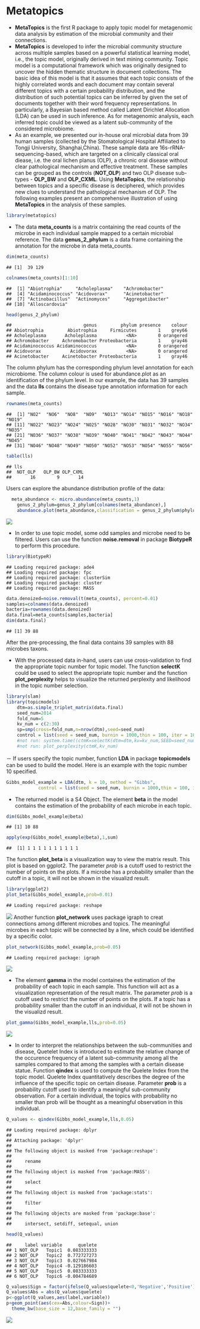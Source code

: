 # Metatopics
- **MetaTopics** is the first R package to apply topic model for metagenomic data analysis by estimation of the microbial community and their connections. 
- **MetaTopics** is developed to infer the microbial community structure across multiple samples based on a powerful statistical learning model, i.e., the topic model, originally derived in text mining community. Topic model is a computational framework which was originally designed to uncover the hidden thematic structure in document collections. The basic idea of this model is that it assumes that each topic consists of the highly correlated words and each document may contain several different topics with a certain probability distribution, and the distribution of such potential topics can be inferred by given the set of documents together with their word frequency representations. In particularly, a Bayesian based method called Latent Dirichlet Allocation (LDA) can be used in such inference. As for metagenomic analysis, each inferred topic could be viewed as a latent sub-community of the considered microbiome. 
- As an example, we presented our in-house oral microbial data from 39 human samples (collected by the Stomatological Hospital Affiliated to Tongji University, Shanghai,China). These sample data are 16s-rRNA-sequencing-based, which are targeted on a clinically classical oral diease, i.e. the oral lichen planus (OLP), a chronic oral disease without clear pathological mechanism and effective treatment. These samples can be grouped as the controls (**NOT_OLP**) and two OLP disease sub-types - **OLP_BW** and **OLP_CXML**. Using **MetaTopics**, the relationship between topics and a specific disease is deciphered, which provides new clues to understand the pathological mechanism of OLP. The following examples present an comprehensive illustration of using **MetaTopics** in the analysis of these samples.


```r
library(metatopics)
```
- The data **meta_counts** is a matrix containing the read counts of the microbe in each individual sample mapped to a certain microbial reference. The data **genus_2_phylum** is a data frame containing the annotation for the microbe in data meta_counts.

```r
dim(meta_counts)
```

```
## [1]  39 129
```

```r
colnames(meta_counts)[1:10]
```

```
##  [1] "Abiotrophia"     "Acholeplasma"    "Achromobacter"  
##  [4] "Acidaminococcus" "Acidovorax"      "Acinetobacter"  
##  [7] "Actinobacillus"  "Actinomyces"     "Aggregatibacter"
## [10] "Alloscardovia"
```

```r
head(genus_2_phylum)
```

```
##                           genus         phylum presence    colour
## Abiotrophia         Abiotrophia     Firmicutes        1    grey66
## Acholeplasma       Acholeplasma           <NA>        0 orangered
## Achromobacter     Achromobacter Proteobacteria        1    gray46
## Acidaminococcus Acidaminococcus           <NA>        0 orangered
## Acidovorax           Acidovorax           <NA>        0 orangered
## Acinetobacter     Acinetobacter Proteobacteria        1    gray46
```
The column phylum has the corresponding phylum level annotation for each microbiome. The column colour is used for abundance.plot as an identification of the phylum level.
In our example, the data has 39 samples and the data **lls** contains the disease type annotation information for each sample.

```r
rownames(meta_counts)
```

```
##  [1] "NO2"  "NO6"  "NO8"  "NO9"  "NO13" "NO14" "NO15" "NO16" "NO18" "NO19"
## [11] "NO22" "NO23" "NO24" "NO25" "NO28" "NO30" "NO31" "NO32" "NO34" "NO35"
## [21] "NO36" "NO37" "NO38" "NO39" "NO40" "NO41" "NO42" "NO43" "NO44" "NO45"
## [31] "NO46" "NO48" "NO49" "NO50" "NO52" "NO53" "NO54" "NO55" "NO56"
```

```r
table(lls)
```

```
## lls
##  NOT_OLP   OLP_BW OLP_CXML 
##       16        9       14
```

Users can explore the abundance distribution profile of the data:

```r
  meta_abundance <- micro.abundance(meta_counts,1)
	genus_2_phylum=genus_2_phylum[colnames(meta_abundance),]
	abundance.plot(meta_abundance,classification = genus_2_phylum$phylum,col=genus_2_phylum$colour)
```

![](Readme_files/figure-html/unnamed-chunk-4-1.png) 

- In order to use topic model, some odd samples and microbe need to be filtered. Users can use the function **noise.removal** in package **BiotypeR** to perform this procedure.

```r
library(BiotypeR)
```

```
## Loading required package: ade4
## Loading required package: fpc
## Loading required package: clusterSim
## Loading required package: cluster
## Loading required package: MASS
```

```r
data.denoized=noise.removal(t(meta_counts), percent=0.01)
samples=colnames(data.denoized)
bacteria=rownames(data.denoized)
data.final=meta_counts[samples,bacteria]
dim(data.final)
```

```
## [1] 39 88
```
After the pre-processing, the final data contains 39 samples with 88 microbes taxons.
- With the processed data in-hand, users can use cross-validation to find the appropriate topic number for topic model. The function **selectK** could be used to select the appropriate topic number and the function **plot_perplexity** helps to visualize the returned perplexity and likelihood in the topic number selection.

```r
library(slam)
library(topicmodels)
	dtm=as.simple_triplet_matrix(data.final)
	seed_num=2014
	fold_num=5
	kv_num = c(2:30)
	sp=smp(cross=fold_num,n=nrow(dtm),seed=seed_num)
	control = list(seed = seed_num, burnin = 1000,thin = 100, iter = 1000)
	#not run: system.time((ctmK=selectK(dtm=dtm,kv=kv_num,SEED=seed_num,cross=fold_num,sp=sp,method='Gibbs',control=control)))
	#not run: plot_perplexity(ctmK,kv_num)
```
－ If users specify the topic number, function **LDA** in package **topicmodels** can be used to build the model. Here is an example with the topic number 10 specified.

```r
Gibbs_model_example = LDA(dtm, k = 10, method = "Gibbs",
            control = list(seed = seed_num, burnin = 1000,thin = 100, iter = 1000))
```
- The returned model is a S4 Object. The element **beta** in the model contains the estimation of the probability of each microbe in each topic.

```r
dim(Gibbs_model_example@beta)
```

```
## [1] 10 88
```

```r
apply(exp(Gibbs_model_example@beta),1,sum)
```

```
##  [1] 1 1 1 1 1 1 1 1 1 1
```
The function **plot_beta** is a visualization way to view the matrix result. This plot is based on ggplot2. The parameter *prob* is a cutoff used to restrict the number of points on the plots. If a microbe has a probability smaller than the cutoff in a topic, it will not be shown in the visualizd result.

```r
library(ggplot2)
plot_beta(Gibbs_model_example,prob=0.01)
```

```
## Loading required package: reshape
```

![](Readme_files/figure-html/unnamed-chunk-9-1.png) 
Another function **plot_network** uses package igraph to creat connections among different microbes and topics. The meaningful microbes in each topic will be connected by a line, which could be identified by a specific color.

```r
plot_network(Gibbs_model_example,prob=0.05)
```

```
## Loading required package: igraph
```

![](Readme_files/figure-html/unnamed-chunk-10-1.png) 

- The element **gamma** in the model containes the estimation of the probability of each topic in each sample. This function will act as a visualization representation of the result matrix. The parameter *prob* is a cutoff used to restrict the number of points on the plots. If a topic has a probability smaller than the cutoff in an individual, it will not be shown in the visualizd result. 

```r
plot_gamma(Gibbs_model_example,lls,prob=0.05)
```

![](Readme_files/figure-html/unnamed-chunk-11-1.png) 

- In order to interpret the relationships between the sub-communities and disease, Quetelet Index is introduced to estimate the relative change of the occurence frequency of a latent sub-community among all the samples compared to that among the samples with a certain disease statue. Function **qindex** is used to compute the Quelete Index from the topic model. Quelete Index quantitatively describes the degree of the influence of the specific topic on certain disease. Parameter **prob** is a probability cutoff used to identify a meaningful sub-community observation. For a certain individual, the topics with probability no smaller than prob will be thought as a meaningful observation in this individual.

```r
Q_values <- qindex(Gibbs_model_example,lls,0.05)
```

```
## Loading required package: dplyr
## 
## Attaching package: 'dplyr'
## 
## The following object is masked from 'package:reshape':
## 
##     rename
## 
## The following object is masked from 'package:MASS':
## 
##     select
## 
## The following object is masked from 'package:stats':
## 
##     filter
## 
## The following objects are masked from 'package:base':
## 
##     intersect, setdiff, setequal, union
```

```r
head(Q_values)
```

```
##     label variable      quelete
## 1 NOT_OLP   Topic1  0.083333333
## 2 NOT_OLP   Topic2  0.772727273
## 3 NOT_OLP   Topic3  0.027667984
## 4 NOT_OLP   Topic4 -0.129186603
## 5 NOT_OLP   Topic5  0.083333333
## 6 NOT_OLP   Topic6 -0.004784689
```

```r
Q_values$Sign = factor(ifelse(Q_values$quelete<0,'Negative','Positive'),levels=c('Positive','Negative'))
Q_values$Abs = abs(Q_values$quelete)
p<-ggplot(Q_values,aes(label,variable))
p+geom_point(aes(cex=Abs,colour=Sign))+
  theme_bw(base_size = 12,base_family = "")
```

![](Readme_files/figure-html/unnamed-chunk-12-1.png) 


